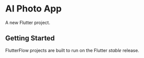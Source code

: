 # AI Photo App

A new Flutter project.

## Getting Started

FlutterFlow projects are built to run on the Flutter _stable_ release.
